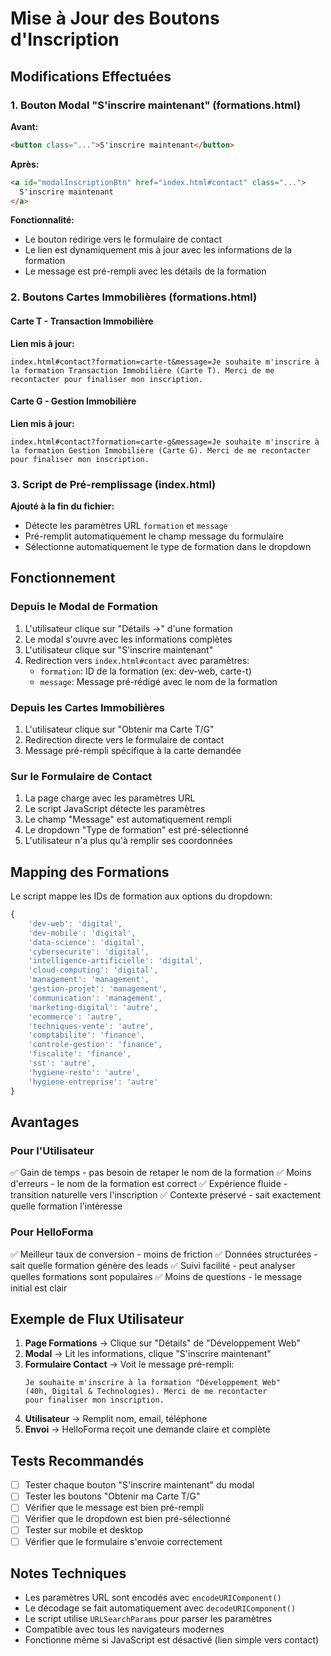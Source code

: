 # Mise à Jour des Boutons d'Inscription

## Modifications Effectuées

### 1. Bouton Modal "S'inscrire maintenant" (formations.html)

**Avant:**

```html
<button class="...">S'inscrire maintenant</button>
```

**Après:**

```html
<a id="modalInscriptionBtn" href="index.html#contact" class="...">
  S'inscrire maintenant
</a>
```

**Fonctionnalité:**

- Le bouton redirige vers le formulaire de contact
- Le lien est dynamiquement mis à jour avec les informations de la formation
- Le message est pré-rempli avec les détails de la formation

### 2. Boutons Cartes Immobilières (formations.html)

#### Carte T - Transaction Immobilière

**Lien mis à jour:**

```
index.html#contact?formation=carte-t&message=Je souhaite m'inscrire à la formation Transaction Immobilière (Carte T). Merci de me recontacter pour finaliser mon inscription.
```

#### Carte G - Gestion Immobilière

**Lien mis à jour:**

```
index.html#contact?formation=carte-g&message=Je souhaite m'inscrire à la formation Gestion Immobilière (Carte G). Merci de me recontacter pour finaliser mon inscription.
```

### 3. Script de Pré-remplissage (index.html)

**Ajouté à la fin du fichier:**

- Détecte les paramètres URL `formation` et `message`
- Pré-remplit automatiquement le champ message du formulaire
- Sélectionne automatiquement le type de formation dans le dropdown

## Fonctionnement

### Depuis le Modal de Formation

1. L'utilisateur clique sur "Détails →" d'une formation
2. Le modal s'ouvre avec les informations complètes
3. L'utilisateur clique sur "S'inscrire maintenant"
4. Redirection vers `index.html#contact` avec paramètres:
   - `formation`: ID de la formation (ex: dev-web, carte-t)
   - `message`: Message pré-rédigé avec le nom de la formation

### Depuis les Cartes Immobilières

1. L'utilisateur clique sur "Obtenir ma Carte T/G"
2. Redirection directe vers le formulaire de contact
3. Message pré-rempli spécifique à la carte demandée

### Sur le Formulaire de Contact

1. La page charge avec les paramètres URL
2. Le script JavaScript détecte les paramètres
3. Le champ "Message" est automatiquement rempli
4. Le dropdown "Type de formation" est pré-sélectionné
5. L'utilisateur n'a plus qu'à remplir ses coordonnées

## Mapping des Formations

Le script mappe les IDs de formation aux options du dropdown:

```javascript
{
    'dev-web': 'digital',
    'dev-mobile': 'digital',
    'data-science': 'digital',
    'cybersecurite': 'digital',
    'intelligence-artificielle': 'digital',
    'cloud-computing': 'digital',
    'management': 'management',
    'gestion-projet': 'management',
    'communication': 'management',
    'marketing-digital': 'autre',
    'ecommerce': 'autre',
    'techniques-vente': 'autre',
    'comptabilite': 'finance',
    'controle-gestion': 'finance',
    'fiscalite': 'finance',
    'sst': 'autre',
    'hygiene-resto': 'autre',
    'hygiene-entreprise': 'autre'
}
```

## Avantages

### Pour l'Utilisateur

✅ Gain de temps - pas besoin de retaper le nom de la formation
✅ Moins d'erreurs - le nom de la formation est correct
✅ Expérience fluide - transition naturelle vers l'inscription
✅ Contexte préservé - sait exactement quelle formation l'intéresse

### Pour HelloForma

✅ Meilleur taux de conversion - moins de friction
✅ Données structurées - sait quelle formation génère des leads
✅ Suivi facilité - peut analyser quelles formations sont populaires
✅ Moins de questions - le message initial est clair

## Exemple de Flux Utilisateur

1. **Page Formations** → Clique sur "Détails" de "Développement Web"
2. **Modal** → Lit les informations, clique "S'inscrire maintenant"
3. **Formulaire Contact** → Voit le message pré-rempli:
   ```
   Je souhaite m'inscrire à la formation "Développement Web"
   (40h, Digital & Technologies). Merci de me recontacter
   pour finaliser mon inscription.
   ```
4. **Utilisateur** → Remplit nom, email, téléphone
5. **Envoi** → HelloForma reçoit une demande claire et complète

## Tests Recommandés

- [ ] Tester chaque bouton "S'inscrire maintenant" du modal
- [ ] Tester les boutons "Obtenir ma Carte T/G"
- [ ] Vérifier que le message est bien pré-rempli
- [ ] Vérifier que le dropdown est bien pré-sélectionné
- [ ] Tester sur mobile et desktop
- [ ] Vérifier que le formulaire s'envoie correctement

## Notes Techniques

- Les paramètres URL sont encodés avec `encodeURIComponent()`
- Le décodage se fait automatiquement avec `decodeURIComponent()`
- Le script utilise `URLSearchParams` pour parser les paramètres
- Compatible avec tous les navigateurs modernes
- Fonctionne même si JavaScript est désactivé (lien simple vers contact)
